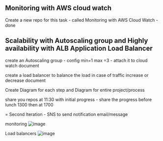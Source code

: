 ## Monitoring with AWS cloud watch



Create a new repo for this task - called Monitoring with AWS Cloud Watch - 
done

## Scalability with Autoscaling group and Highly availability with ALB Application Load Balancer

create an Autoscaling group - config min=1 max =3 - attach it to cloud watch
document


create a load balancer to balance the load in case of traffic increase or decrease
document 



Create Diagram for each step and Diagram for entire project/process

share you repos at 11:30 with initial progress - share the progress before lunch 1300 then at 1700

= Second Iteration - SNS to send notification email/message 




monitoring
![image](https://user-images.githubusercontent.com/88186084/132836084-f2ec54f2-9827-4a97-8c73-a1ca1a299f77.png)






Load balancers
![image](https://user-images.githubusercontent.com/88186084/132836129-76b156d9-9524-4cc9-9f2c-1df28e615301.png)


